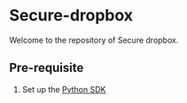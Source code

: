 Secure-dropbox
==============
Welcome to the repository of Secure dropbox.


Pre-requisite
-------------

1. Set up the [Python SDK](https://www.dropbox.com/developers/core/setup)  
